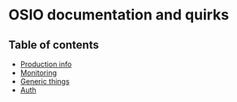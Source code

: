 # OSIO documentation and quirks

## Table of contents

* [Production info](./prodinfo)
* [Monitoring](./monitoring)
* [Generic things](./generic-things)
* [Auth](./auth)
